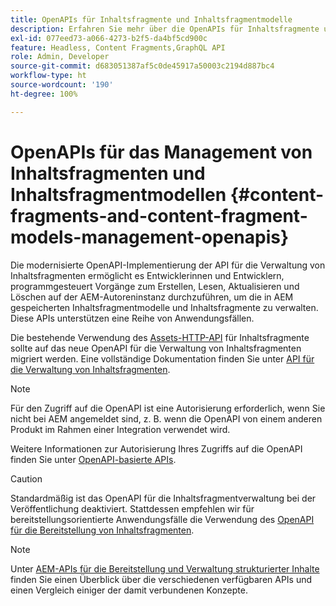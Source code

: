 ```yaml
---
title: OpenAPIs für Inhaltsfragmente und Inhaltsfragmentmodelle
description: Erfahren Sie mehr über die OpenAPIs für Inhaltsfragmente und Inhaltsfragmentmodelle.
exl-id: 077eed73-a066-4273-b2f5-da4bf5cd900c
feature: Headless, Content Fragments,GraphQL API
role: Admin, Developer
source-git-commit: d683051387af5c0de45917a50003c2194d887bc4
workflow-type: ht
source-wordcount: '190'
ht-degree: 100%

---
```


# OpenAPIs für das Management von Inhaltsfragmenten und Inhaltsfragmentmodellen {#content-fragments-and-content-fragment-models-management-openapis}

Die modernisierte OpenAPI-Implementierung der API für die Verwaltung von Inhaltsfragmenten ermöglicht es Entwicklerinnen und Entwicklern, programmgesteuert Vorgänge zum Erstellen, Lesen, Aktualisieren und Löschen auf der AEM-Autoreninstanz durchzuführen, um die in AEM gespeicherten Inhaltsfragmentmodelle und Inhaltsfragmente zu verwalten. Diese APIs unterstützen eine Reihe von Anwendungsfällen. 

Die bestehende Verwendung des [Assets-HTTP-API](https://experienceleague.adobe.com/de/docs/experience-manager-cloud-service/content/assets/admin/mac-api-assets) für Inhaltsfragmente sollte auf das neue OpenAPI für die Verwaltung von Inhaltsfragmenten migriert werden. Eine vollständige Dokumentation finden Sie unter [API für die Verwaltung von Inhaltsfragmenten](https://developer.adobe.com/experience-cloud/experience-manager-apis/api/stable/sites/?lang=de).

>[!NOTE]
>
>Für den Zugriff auf die OpenAPI ist eine Autorisierung erforderlich, wenn Sie nicht bei AEM angemeldet sind, z. B. wenn die OpenAPI von einem anderen Produkt im Rahmen einer Integration verwendet wird.
>
>Weitere Informationen zur Autorisierung Ihres Zugriffs auf die OpenAPI finden Sie unter [OpenAPI-basierte APIs](/help/implementing/developing/open-api-based-apis.md).

>[!CAUTION]
>
>Standardmäßig ist das OpenAPI für die Inhaltsfragmentverwaltung bei der Veröffentlichung deaktiviert. Stattdessen empfehlen wir für bereitstellungsorientierte Anwendungsfälle die Verwendung des [OpenAPI für die Bereitstellung von Inhaltsfragmenten](/help/headless/aem-content-fragment-delivery-with-openapi.md).

>[!NOTE]
>
>Unter [AEM-APIs für die Bereitstellung und Verwaltung strukturierter Inhalte](/help/headless/apis-headless-and-content-fragments.md) finden Sie einen Überblick über die verschiedenen verfügbaren APIs und einen Vergleich einiger der damit verbundenen Konzepte.